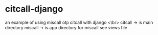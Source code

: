 # citcall-django

an example of using miscall otp citcall with django <\br>
  citcall -> is main directory
  miscall -> is app directory for miscall
             see views file
